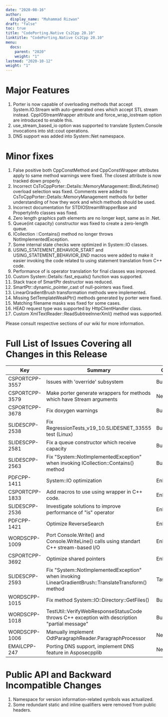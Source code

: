 ```yaml
---
date: "2020-08-16"
author:
  display_name: "Muhammad Rizwan"
draft: "false"
toc: true
title: "CodePorting.Native Cs2Cpp 20.10"
linktitle: "CodePorting.Native Cs2Cpp 20.10"
menu:
  docs:
    parent: "2020"
    weight: "1"
lastmod: "2020-10-12"
weight: "1"
---
```


# Major Features
1. Porter is now capable of overloading methods that accept System.IO.Stream with auto-generated ones which accept STL stream instead. CppIOStreamWrapper attribute and force\_wrap\_iostream option are introduced to enable this.
2. use\_stream\_based\_io option was supported to translate System.Console invocations into std::cout operations.
3. DNS support was added into System::Net namespace.

# Minor fixes
1. False positive both CppConstMethod and CppConstWrapper attributes apply to same method warnings were fixed. The closest attribute is now tracked down properly.
2. Incorrect CsToCppPorter::Details::MemoryManagement::BindLifetime() overload selection was fixed. Comments were added to CsToCppPorter::Details::MemoryManagement methods for better understanding of how they work and which methods should be used.
3. Incorrect documentation for STDIOStreamWrapperBase and PropertyInfo classes was fixed.
4. Zero length graphics path elements are no longer kept, same as in .Net.
5. Queue(int capacity) constructor was fixed to create a zero-length queue.
6. ICollection <T>::Contains() method no longer throws NotImplementedException.
7. Some internal state checks were optimized in System::IO classes.
8. USING\_STATEMENT\_BEHAVIOR\_START and USING\_STATEMENT\_BEHAVIOR\_END macros were added to make it easier invoking the code related to using statement translation from C++ code.
9. Performance of is operator translation for final classes was improved.
10. Custom System::Details::fast\_equals() function was supported.
11. Stack trace of SmartPtr destructor was reduced.
12. SmartPtr::dynamic\_pointer\_cast of null-pointers was fixed.
13. LinearGradientBrush transformation methods were implemented.
14. Missing SetTemplateWeakPtr() methods generated by porter were fixed.
15. Matching filename masks was fixed for some cases.
16. HEAD request type was supported by HttpClientHandler class.
17. Custom XmlTextReader::ReadSubtreeInnerXml() method was supported.

Please consult respective sections of our wiki for more information.

# Full List of Issues Covering all Changes in this Release

|   Key |   Summary |   Category |
| --- | --- | --- |
| CSPORTCPP-3557 | Issues with &#39;override&#39; subsystem | Bug |
| CSPORTCPP-3579 | Make porter generate wrappers for methods which have Stream arguments | New feature |
| CSPORTCPP-3678 | Fix doxygen warnings | Bug |
| SLIDESCPP-2538 | Fix RegressionTests\_v19\_10.SLIDESNET\_33555 test (Linux) | Bug |
| SLIDESCPP-2581 | Fix a queue constructor which receive capacity | Bug |
| SLIDESCPP-2563 | Fix &quot;System::NotImplementedException&quot; when invoking ICollection<T>::Contains() method | Bug
| PDFCPP-1411 | System::IO optimization | Enhancement |
| CSPORTCPP-1833 | Add macros to use using wrapper in C++ code. | Enhancement |
| SLIDESCPP-2536 | Investigate solutions to improve performance of &quot;is&quot; operator | Enhancement |
| PDFCPP-1421 | Optimize ReverseSearch | Enhancement |
| WORDSCPP-1009 | Port Console.Write() and Console.WriteLine() calls using standart C++ stream-based I/O | Enhancement |
| CSPORTCPP-3692 | Optimize shared pointers | Enhancement |
| SLIDESCPP-2593 | Fix &quot;System::NotImplementedException&quot; when invoking LinearGradientBrush::TranslateTransform() method | Task |
| WORDSCPP-1015 | Fix method System::IO::Directory::GetFiles() | Bug |
| WORDSCPP-1018 | TestUtil::VerifyWebResponseStatusCode throws C++ exception with description &quot;partial message&quot; | Bug |
| WORDSCPP-1006 | Manually implement OdtParagraphReader.ParagraphProcessor | New feature |
| EMAILCPP-247 | Porting DNS support, implement DNS feature in Asposecpplib | New feature |

# Public API and Backward Incompatible Changes
1. Namespace for version information-related symbols was actualized.
2. Some redundant static and inline qualifiers were removed from public headers.
